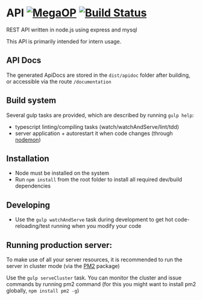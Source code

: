 # API [![MegaOP](https://img.shields.io/badge/MEGA%20OP-%E2%9C%94-green.svg)](http://dsgnhb.de) [![Build Status](https://travis-ci.org/dsgnhb/api.svg?branch=dev)](https://travis-ci.org/dsgnhb/api)


REST API written in node.js using express and mysql

This API is primarily intended for intern usage.

## API Docs
The generated ApiDocs are stored in the `dist/apidoc` folder after building, or accessible via the route `/documentation`

## Build system

Several gulp tasks are provided, which are described by running `gulp help`:

- typescript linting/compiling tasks (watch/watchAndServe/lint/tdd)
- server application + autorestart it when code changes (through [nodemon](https://www.npmjs.com/package/nodemon))

## Installation

- Node must be installed on the system
- Run `npm install` from the root folder to install all required dev/build dependencies

## Developing

- Use the `gulp watchAndServe` task 
during development to get hot code-reloading/test running when you modify your code

## Running production server:

To make use of all your server resources, it is recommended to run the server in cluster mode (via the [PM2](https://www.npmjs.com/package/pm2) package)

Use the `gulp serveCluster` task. You can monitor the cluster and issue commands by running pm2 command (for this you might want to install pm2 globally, `npm install pm2 -g`)
